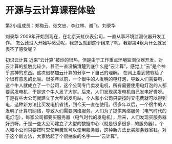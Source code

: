 开源与云计算课程体验
==========
第2小组成员：郑梅云、张文忠、李红林、谢飞、刘录华

刘录华  2009年开始到现在，在北京天虹仪表公司，一直从事环境监测仪器开发工作。
怎么还没人开始写感受呢，我怎么就到这个组来了呢，我那第4组为什么就发表不了感受呢？


初识云计算
近来“云计算”被炒的很热，但是由于工作重点环境监测仪器开发，对云计算的接触比较少，甚至一直没搞清楚到底什么是“云计算”，感觉上“云”是个神乎其神的东西。这次借参加云计算的分享一下自己的理解。
在网上看到微软给了个很有意思的比喻。很多年以前，一个很牛的人发明的电灯泡，导致人们需要电，这个牛人就成立了一个公司，这个公司专门卖发电机，所有需要使用电灯泡的人都要买发电机，于是这个牛人发了大财。后来，人们发现买发电机自己发电好贵呀。于是有些大公司就建立了大型的发电站，个人和小公司只要按时交电费就可以得到电，这种新方法比买发电机省钱，到今天一直在使用。很多年以后，一个很牛的人发明了计算机网络，导致人们需要网络服务。人们为了提供网络服务（电气时代的电灯泡），每家公司都要买服务器（电气时代的发电机），后来，人们发现买服务器好贵呀。于是一些大公司建立了大型的数据中心（就是很多很多…的服务器）。个人和小公司只要按时交使用费就可以使用服务器，这种新方法比买服务器省钱。对于这个新方法，大家给起了个很抽象的名字——“云计算”。
